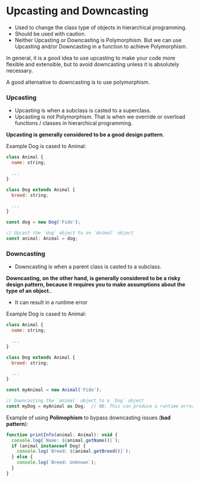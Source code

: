 # Upcasting and Downcasting
* Used to change the class type of objects in hierarchical programming.
* Should be used with caution.
* Neither Upcasting or Downcasting is Polymorphism. But we can use Upcasting and/or Downcasting in a function to achieve Polymorphism.

In general, it is a good idea to use upcasting to make your code more flexible and extensible, but to avoid downcasting unless it is absolutely necessary.

A good alternative to downcasting is to use polymorphism.

### Upcasting
* Upcasting is when a subclass is casted to a superclass.
* Upcasting is not Polymorphism. That is when we override or overload functions / classes in hierarchical programming.

**Upcasting is generally considered to be a good design pattern**.

Example Dog is cased to Animal:
```js
class Animal {
  name: string;

  ...
}

class Dog extends Animal {
  breed: string;

  ...
}

const dog = new Dog('Fido');

// Upcast the `dog` object to an `Animal` object
const animal: Animal = dog;
```


### Downcasting
* Downcasting is when a parent class is casted to a subclass.

**Downcasting, on the other hand, is generally considered to be a risky design pattern, because it requires you to make assumptions about the type of an object.**.
* It can result in a runtime error

Example Dog is cased to Animal:
```js
class Animal {
  name: string;

  ...
}

class Dog extends Animal {
  breed: string;

  ...
}

const myAnimal = new Animal('Fido');

// Downcasting the `animal` object to a `Dog` object
const myDog = myAnimal as Dog;  // NB: This can produce a runtime error.
```

Example of using **Polimophism** to bypass downcasting issues (**bad pattern**):
```js
function printInfo(animal: Animal): void {
  console.log(`Name: ${animal.getName()}`);
  if (animal instanceof Dog) {
    console.log(`Breed: ${animal.getBreed()}`);
  } else {
    console.log(`Breed: Unknown`);
  }
}
```
